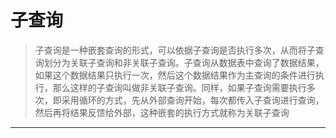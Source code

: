 # 子查询
> 子查询是一种嵌套查询的形式，可以依据子查询是否执行多次，从而将子查询划分为关联子查询和非关联子查询。子查询从数据表中查询了数据结果，如果这个数据结果只执行一次，然后这个数据结果作为主查询的条件进行执行，那么这样的子查询叫做非关联子查询。同样，如果子查询需要执行多次，即采用循环的方式，先从外部查询开始，每次都传入子查询进行查询，然后再将结果反馈给外部，这种嵌套的执行方式就称为关联子查询
---

